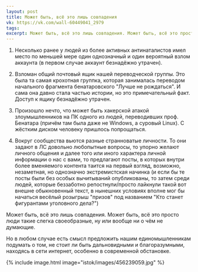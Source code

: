```yaml
---
layout: post
title: Может быть, всё это лишь совпадения
vk: https://vk.com/wall-60449041_2979
tags: 
excerpt: Может быть, всё это лишь совпадения. Может быть, всё это просто люди такие слегка своеобразные, ну или вообще ни о чём не думающие. Но в любом случае есть смысл предложить нашим единомышленникам подумать о том, не стоит ли быть дальновидными и благоразумными, находясь в сети интернет, особенно в современной обстановке.
---
```

1. Несколько ранее у людей из более активных антинаталистов имел место по меньшей мере один однозначный и один вероятный взлом аккаунта (в первом случае аккаунт безнадёжно утрачен).

2. Взломан общий почтовый ящик нашей переводческой группы. Это была та самая крохотная группка, которая занималась переводом начального фрагмента бенатаровского "Лучше не рождаться". И сама она давно стала частью истории, но это примечательный факт. Доступ к ящику безнадёжно утрачен.

3. Произошло нечто, что может быть хакерской атакой злоумышленников на ПК одного из людей, переводивших проф. Бенатара (причём там была даже не Windows, а суровый Linux). С жёстким диском человеку пришлось попрощаться.

4. Вокруг сообщества вьются разные странноватые личности. То они задают в ЛС довольно любопытные вопросы, то упорно желают личного общения и далее того или иного характера личной информации о нас с вами, то предлагают посты, в которых внутри более вменяемого контента таится на первый взгляд, возможно, незаметная, но однозначно экстремистская начинка (и если бы те посты были без особых вычитываний опубликованы, то затем среди людей, которые беззаботно репостнули/просто лайкнули такой вот внешне обыкновенный текст, в нынешних условиях вполне мог бы начаться весёлый розыгрыш "призов" под названием "Кто станет фигурантами уголовного дела?")

Может быть, всё это лишь совпадения. Может быть, всё это просто люди такие слегка своеобразные, ну или вообще ни о чём не думающие. 

Но в любом случае есть смысл предложить нашим единомышленникам подумать о том, не стоит ли быть дальновидными и благоразумными, находясь в сети интернет, особенно в современной обстановке.

{% include image.html image="istok/images/456239059.jpg" %}